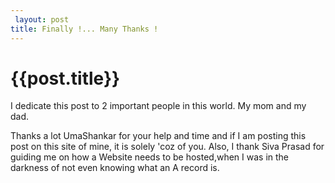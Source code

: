```yaml
---
 layout: post
title: Finally !... Many Thanks !
--- 
```

 {{post.title}}
======================================================
I dedicate this post to 2 important people in this world. My mom and my dad.

Thanks a lot UmaShankar for your help and time and if I am posting this post on this site of mine, it is solely 'coz of you. Also, I thank Siva Prasad for guiding me on how a Website needs to be hosted,when I was in the darkness of not even knowing what an A record is.